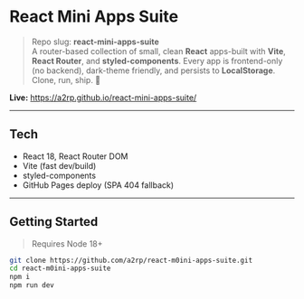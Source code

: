 # React Mini Apps Suite

> Repo slug: **react-mini-apps-suite**  
> A router-based collection of small, clean **React** apps-built with **Vite**, **React Router**, and **styled-components**. Every app is frontend-only (no backend), dark-theme friendly, and persists to **LocalStorage**. Clone, run, ship. 🚀

**Live:** https://a2rp.github.io/react-mini-apps-suite/

---

## Tech

-   React 18, React Router DOM
-   Vite (fast dev/build)
-   styled-components
-   GitHub Pages deploy (SPA 404 fallback)

---

## Getting Started

> Requires Node 18+

```bash
git clone https://github.com/a2rp/react-m0ini-apps-suite.git
cd react-m0ini-apps-suite
npm i
npm run dev
```
